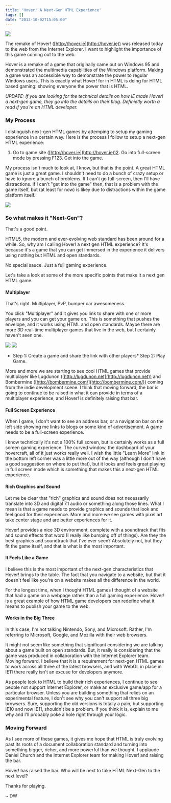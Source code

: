 ```yaml
---
title: 'Hover! A Next-Gen HTML Experience'
tags: []
date: "2013-10-02T15:05:00"
---
```


[1]: Hover_OldSchool.png
[2]: Hover_Title.png
[3]: Hover_MultiplayerSetup_1.png
[4]: Hover_MultiplayerSetup_2.png

![][1]

The remake of Hover! ([http://hover.ie](http://hover.ie)) was released today to the web from the Internet Explorer. I want to highlight the importance of this game coming out to the web. 

Hover is a remake of a game that originally came out on Windows 95 and demonstrated the multimedia capabilities of the Windows platform. Making a game was an accessible way to demonstrate the power to regular Windows users. This is exactly what Hover! for in HTML is doing for HTML based gaming: showing everyone the power that is HTML. 

_UPDATE: If you are looking for the technical details on how IE made Hover! a next-gen game, they go into the details on their blog. Definietly worth a read if you're an HTML developer._

### My Process

I distinguish next-gen HTML games by attemping to setup my gaming experience in a certain way. Here is the process I follow to setup a next-gen HTML experience:

1.  Go to game site ([http://hover.ie](http://hover.ie))2.  Go into full-screen mode by pressing F123.  Get into the game.

My process isn't much to look at, I know, but that is the point. A great HTML game is just a great game. I shouldn't need to do a bunch of crazy setup or have to ignore a bunch of problems. If I can't go full-screen, then I'll have distractions. If I can't "get into the game" then, that is a problem with the game itself, but (at least for now) is likey due to distractions within the game platform itself.

![][2]

### So what makes it "Next-Gen"?

That's a good point. 

HTML5, the modern and ever-evolving web standard has been around for a while. So, why am I calling Hover! a next gen HTML experience? It's because it's a game that you can get immersed in the experience it delivers using nothing but HTML and open standards. 

No special sauce. Just a full gaming experience. 

Let's take a look at some of the more specific points that make it a next gen HTML game. 

#### Multiplayer

That's right. Multiplayer, PvP, bumper car awesomeness. 

You click "Multiplayer" and it gives you link to share with one or more players and you can get your game on. This is something that pushes the envelope, and it works using HTML and open standards. Maybe there are more 3D real-time multiplayer games that live in the web, but I certainly haven't seen one. 

![][3]
![][4]

*   Step 1: Create a game and share the link with other players*   Step 2: Play Game.

More and more we are starting to see cool HTML games that provide multiplayer like Lugdunon ([http://lugdunon.net](http://lugdunon.net)) and Bombermine ([http://bombermine.com/](http://bombermine.com/)) coming from the indie development scene. I think that moving forward, the bar is going to continue to be raised in what it can provide in terms of a multiplayer experience, and Hover! is definitely raising that bar. 

#### Full Screen Experience

When I game, I don't want to see an address bar, or a navigation bar on the left side showing me links to blogs or some kind of advertisement. A game needs to be a full-screen experience. 

I know technically it's not a 100% full screen, but is certainly works as a full screen gaming experience. The curved window, the dashboard of your hovercraft, all of it just works really well. I wish the little "Learn More" link in the bottom left corner was a little more out of the way (although I don't have a good suggestion on where to put that), but it looks and feels great playing in full screen mode which is something that makes this a next-gen HTML experience. 

#### Rich Graphics and Sound

Let me be clear that "rich" graphics and sound does not necessarily translate into 3D and digital 7.1 audio or something along those lines. What I mean is that a game needs to provide graphics and sounds that look and feel good for their experience. More and more we see games with pixel art take center stage and are better experiences for it. 

Hover! provides a nice 3D environment, complete with a soundtrack that fits and sound effects that word (I really like bumping off of things). Are they the best graphics and soundtrack that I've ever seen? Absolutely not, but they fit the game itself, and that is what is the most important. 

#### It Feels Like a Game

I believe this is the most important of the next-gen characteristics that Hover! brings to the table. The fact that you navigate to a website, but that it doesn't feel like you're on a website makes all the difference in the world. 

For the longest time, when I thought HTML games I thought of a website that had a game on a webpage rather than a full gaming experience. Hover! is a great example of how HTML game developers can redefine what it means to publish your game to the web. 

#### Works in the Big Three

In this case, I'm not talking Nintendo, Sony, and Microsoft. Rather, I'm referring to Microsoft, Google, and Mozilla with their web browsers. 

It might not seem like something that significant considering we are talking about a game built on open standards. But, it really is considering that the game was produced in collaboration with the Internet Explorer team. Moving forward, I believe that it is a requirement for next-gen HTML games to work across all three of the latest browsers, and with WebGL in place in IE11 there really isn't an excuse for developers anymore. 

As people look to HTML to build their rich experiences, I continue to see people not support Internet Explorer, or make an exclusive game/app for a particular browser. Unless you are building something that relies on an experimental feature, I don't see why you can't support all three big browsers. Sure, supporting the old versions is totally a pain, but supporting IE10 and now IE11, shouldn't be a problem. If you think it is, explain to me why and I'll probably poke a hole right through your logic. 

### Moving Forward

As I see more of these games, it gives me hope that HTML is truly evolving past its roots of a document collaboration standard and turning into something bigger, richer, and more powerful than we thought. I applaude Daniel Church and the Internet Explorer team for making Hover! and raising the bar. 

Hover! has raised the bar. Who will be next to take HTML Next-Gen to the next level? 

Thanks for playing. 

~ DW